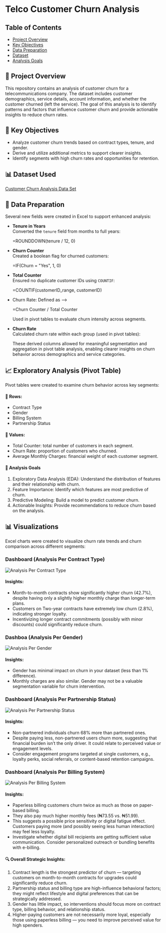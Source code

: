 # Telco Customer Churn Analysis

## Table of Contents

- [Project Overview](#project-overiew)
- [Key Objectives](#key-objectives)
- [Data Preparation](#data-preparation)
- [Dataset](#dataset)
- [Analysis Goals](#analysis-goals)

## 📂 Project Overview
This repository contains an analysis of customer churn for a telecommunications company. The dataset includes customer demographics, service details, account information, and whether the customer churned (left the service). The goal of this analysis is to identify patterns and factors that influence customer churn and provide actionable insights to reduce churn rates.

## 🧰 Key Objectives
- Analyze customer churn trends based on contract types, tenure, and gender.
- Derive and utilize additional metrics to support clearer insights.
- Identify segments with high churn rates and opportunities for retention.

## 📊 Dataset Used
<a href="https://github.com/judefrank/CustomerChurnAnalysis/raw/main/Churn%20Analysis%20Project.xlsx" target="_blank">Customer Churn Analysis Data Set</a>

## 🧹 Data Preparation
Several new fields were created in Excel to support enhanced analysis:

- **Tenure in Years**  
  Converted the `tenure` field from months to full years:
  
  =ROUNDDOWN(tenure / 12, 0)
  
- **Churn Counter**  
  Created a boolean flag for churned customers:

  =IF(Churn = "Yes", 1, 0)

- **Total Counter**  
  Ensured no duplicate customer IDs using `COUNTIF`:

   =COUNTIF(customerID_range, customerID)

- Churn Rate: Defined as -->

   =Churn Counter / Total Counter

  Used in pivot tables to evaluate churn intensity across segments.

- **Churn Rate**  
  Calculated churn rate within each group (used in pivot tables):

  These derived columns allowed for meaningful segmentation and aggregation in pivot table analysis, enabling clearer insights on churn behavior across demographics and service categories.

## 📈 Exploratory Analysis (Pivot Table)
Pivot tables were created to examine churn behavior across key segments:

#### 🎯 Rows:
- Contract Type
- Gender
- Billing System
- Partnership Status

#### 🧮 Values:
- Total Counter: total number of customers in each segment.
- Churn Rate: proportion of customers who churned.
- Average Monthly Charges: financial weight of each customer segment.

#### 🧮 Analysis Goals
1. Exploratory Data Analysis (EDA): Understand the distribution of features and their relationship with churn.
2. Feature Importance: Identify which features are most predictive of churn.
3. Predictive Modeling: Build a model to predict customer churn.
4. Actionable Insights: Provide recommendations to reduce churn based on the analysis.

## 📊 Visualizations
Excel charts were created to visualize churn rate trends and churn comparison across different segments:


<!--
### Objectives
- Perform Exploratory Data Analysis (EDA) on customer data.
- Identify trends and patterns in churn behavior.
- Build predictive models to classify customers likely to churn.
- Provide actionable insights and business recommendations.
-->

### Dashboard (Analysis Per Contract Type)
![Analysis Per Contract Type](https://github.com/user-attachments/assets/023b8483-0c22-4ee5-b146-da7746f19c2d)

#### Insights:

- Month-to-month contracts show significantly higher churn (42.7%), despite having only a slightly higher monthly charge than longer-term plans.
- Customers on Two-year contracts have extremely low churn (2.8%), indicating stronger loyalty.
- Incentivizing longer contract commitments (possibly with minor discounts) could significantly reduce churn.

### Dashboa (Analysis Per Gender)
![Analysis Per Gender](https://github.com/user-attachments/assets/65b287c3-61f2-4b5e-8398-ce1908dd58b0)

#### Insights:
- Gender has minimal impact on churn in your dataset (less than 1% difference).
- Monthly charges are also similar. Gender may not be a valuable segmentation variable for churn intervention.

### Dashboard (Analysis Per Partnership Status)
![Analysis Per Partnership Status](https://github.com/user-attachments/assets/19eaf199-b76f-4360-beb2-313dfb646211)

#### Insights:
- Non-partnered individuals churn 68% more than partnered ones.
- Despite paying less, non-partnered users churn more, suggesting that financial burden isn’t the only driver. It could relate to perceived value or engagement levels.
- Consider engagement programs targeted at single customers, e.g., loyalty perks, social referrals, or content-based retention campaigns.

### Dashboard (Analysis Per Billing System)
![Analysis Per Billing System](https://github.com/user-attachments/assets/4a2befcf-6060-4f21-8b01-cff49e3b3881)

#### Insights:
- Paperless billing customers churn twice as much as those on paper-based billing.
- They also pay much higher monthly fees (₦73.55 vs. ₦51.99).
- This suggests a possible price sensitivity or digital fatigue effect. Customers paying more (and possibly seeing less human interaction) may feel less loyalty.
- Investigate whether digital bill recipients are getting sufficient value communication. Consider personalized outreach or bundling benefits with e-billing.

#### 🔍 Overall Strategic Insights:
1. Contract length is the strongest predictor of churn — targeting customers on month-to-month contracts for upgrades could significantly reduce churn.
2. Partnership status and billing type are high-influence behavioral factors; they might reflect lifestyle and digital preferences that can be strategically addressed.
3. Gender has little impact, so interventions should focus more on contract type, billing behavior, and relationship status.
4. Higher-paying customers are not necessarily more loyal, especially those using paperless billing — you need to improve perceived value for high spenders.









<!--
### Business Insights
- Customers with longer call durations but low customer support interaction are less likely to churn.
- Monthly contract customers are at higher risk of churn than annual contract customers.
- Churn is significantly higher among customers with high service issues and low engagement.

### Data Sources
Source: Kaggle
Size: ~7,000 records
Features: Demographics, Account Info, Usage Patterns, Contract Type, Churn Status

### Tools
- MS Excel - Data Cleaning
  - [Download here](https://microsoft.com)
- SQL Server - Data Analysis
- Power BI - Creating reports

### Data Cleaning/Preparation
In the initial data preparation phase, we performed the following tasks:
1. Data loading and inspection
2. Handling missing values
3. Data cleaning and formatting

### Recommendations
Based on the findings, the following business actions are recommended:

1. Encourage Long-Term Contracts:
Offer discounts or incentives for customers to move from monthly to yearly contracts.
2. Improve Onboarding Experience:
Reduce early churn by enhancing support and engagement during the first 3–6 months.
3. Review Pricing Strategy:
High monthly charges were linked with higher churn, especially for low-tenure users—consider bundling or discounts.
4. Target At-Risk Customers:
Use predictive churn scores to prioritize customer retention campaigns and personalized outreach.
5. Digital Payment Engagement:
Promote use of auto-pay or credit card payments which are associated with lower churn compared to electronic checks.

### Limitations

💻
|S/N|Tools|
|---|---|
|1|Excel|
|2|SQL|
|3|PowerBI|

`column1`


**bold**


*italic*


